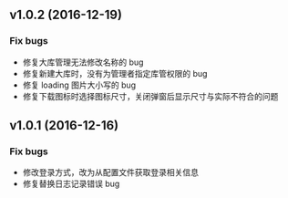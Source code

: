 ## v1.0.2 (2016-12-19)

### Fix bugs

- 修复大库管理无法修改名称的 bug
- 修复新建大库时，没有为管理者指定库管权限的 bug
- 修复 loading 图片大小写的 bug
- 修复下载图标时选择图标尺寸，关闭弹窗后显示尺寸与实际不符合的问题

## v1.0.1 (2016-12-16)

### Fix bugs

- 修改登录方式，改为从配置文件获取登录相关信息
- 修复替换日志记录错误 bug

